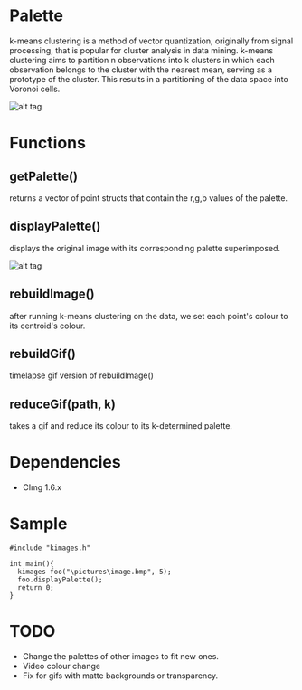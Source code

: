 Palette
==========================
k-means clustering is a method of vector quantization, originally from signal processing, that is popular for cluster analysis in data mining. k-means clustering aims to partition n observations into k clusters in which each observation belongs to the cluster with the nearest mean, serving as a prototype of the cluster. This results in a partitioning of the data space into Voronoi cells.

![alt tag](http://i.imgur.com/80Qxml2.gifv)

Functions
==========================

getPalette()
--------------------------
returns a vector of point structs that contain the r,g,b values of the palette.

displayPalette()
--------------------------
displays the original image with its corresponding palette superimposed.

![alt tag](http://i.imgur.com/7ftALSy.png?1)

rebuildImage()
--------------------------
after running k-means clustering on the data, we set each point's colour to its centroid's colour.

rebuildGif()
--------------------------
timelapse gif version of rebuildImage()

reduceGif(path, k)
--------------------------
takes a gif and reduce its colour to its k-determined palette.

Dependencies
==========================
- CImg 1.6.x

Sample
==========================
```
#include "kimages.h"

int main(){
  kimages foo("\pictures\image.bmp", 5);
  foo.displayPalette();
  return 0;
}
```

TODO
==========================
- Change the palettes of other images to fit new ones.
- Video colour change
- Fix for gifs with matte backgrounds or transparency.
